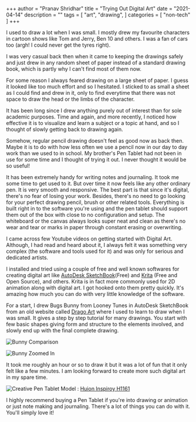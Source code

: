 +++
author = "Pranav Shridhar"
title = "Trying Out Digital Art"
date = "2021-04-14"
description = ""
tags = [
    "art",
    "drawing",
]
categories = [
    "non-tech"
]
+++

I used to draw a lot when I was small. I mostly drew my favourite characters in cartoon shows like Tom and Jerry, Ben 10 and others. I was a fan of cars too (argh! I could never get the tyres right).

I was very casual back then when it came to keeping the drawings safely and just drew in any random sheet of paper instead of a standard drawing book, which is partly why I can't find most of them now.

For some reason I always feared drawing on a large sheet of paper. I guess it looked like too much effort and so I hesitated. I sticked to as small a sheet as I could find and drew in it, only to find everytime that there was not space to draw the head or the limbs of the character.

It has been long since I drew anything purely out of interest than for sole academic purposes. Time and again, and more recently, I noticed how effective it is to visualize and learn a subject or a topic at hand, and so I thought of slowly getting back to drawing again.

Somehow, regular pencil drawing doesn't feel as good now as back then. Maybe it is to do with how less often we use a pencil now in our day to day work than we used to in school.
My brother's Pen Tablet had not been in use for some time and I thought of trying it out. I never thought it would be so useful!

It has been extremely handy for writing notes and journaling. It took me some time to get used to it. But over time it now feels like any other ordinary pen. It is very smooth and responsive.
The best part is that since it's digital, there's no fear of losing your work. Besides, there's no need to go looking for your perfect drawing pencil, brush or other related tools. Everything is built right in to the software you're using and the pen tablet should support them out of the box with close to no configuration and setup. The whiteboard or the canvas always looks super neat and clean as there's no wear and tear or marks in paper through constant erasing or overwriting.

I came across few Youtube videos on getting started with Digital Art. Although, I had read and heard about it, I always felt it was something very complex (the software and tools used for it) and was only for serious and dedicated artists.

I installed and tried using a couple of free and well known softwares for creating digital art like [AutoDesk SketchBook](https://www.autodesk.com/products/sketchbook/overview)(Free) and [Krita](https://krita.org/en/) (Free and Open Source), and others. Krita is in fact more commonly used for 2D animation along with digital art. I got hooked onto them pretty quickly. It's amazing how much you can do with very little knowledge of the software.

For a start, I drew Bugs Bunny from Looney Tunes in AutoDesk SketchBook from an old website called [Drago Art](https://dragoart.com/) where I used to learn to draw when I was small. It gives a step by step tutorial for many drawings. You start with few basic shapes giving form and structure to the elements involved, and slowly end up with the final complete drawing.

![Bunny Comparison](/images/bunny_compare.png)

![Bunny Zoomed In](/images/bunny.png)
 
It took me roughly an hour or so to draw it but it was a lot of fun that it only felt like a few minutes. I am looking forward to create more such digital art in my spare time.

![Creative Pen Tablet](/images/pen_tablet.jpeg)
Model : [Huion Inspiroy H1161](https://www.huion.com/pen_tablet/Inspiroy/H1161.html)

I highly recommend buying a Pen Tablet if you're into drawing or animation or just note making and journaling. There's a lot of things you can do with it. You'll simply love it!
